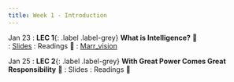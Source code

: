 ```yaml
---
title: Week 1 - Introduction
---
```


Jan 23
: **LEC 1**{: .label .label-grey} **What is Intelligence?** 🎥  
    : [Slides](https://canvas.harvard.edu/files/16754884/download?download_frd=1)
: Readings 📖
: [Marr_vision](https://canvas.harvard.edu/files/16755460/download?download_frd=1)

Jan 25
: **LEC 2**{: .label .label-grey} **With Great Power Comes Great Responsibility** 🎥 
    : Slides
: Readings 📖

